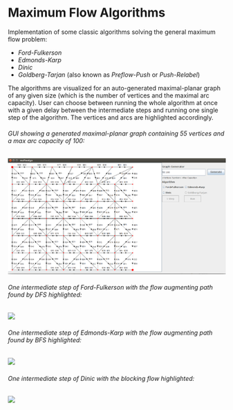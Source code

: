 # Maximum Flow Algorithms
Implementation of some classic algorithms solving the general maximum flow problem:
* *Ford-Fulkerson*
* *Edmonds-Karp*
* *Dinic*
* *Goldberg-Tarjan* (also known as *Preflow-Push* or *Push-Relabel*)

The algorithms are visualized for an auto-generated maximal-planar graph of any given
size (which is the number of vertices and the maximal arc capacity). User can choose between 
running the whole algorithm at once with a given delay between the intermediate steps and running 
one single step of the algorithm. The vertices and arcs are highlighted accordingly.

###### GUI showing a generated maximal-planar graph containing 55 vertices and a max arc capacity of 100:
![Main GUI](images/gui.png)

###### One intermediate step of Ford-Fulkerson with the flow augmenting path found by DFS highlighted:
<img src="https://raw.githubusercontent.com/tabneib/mxflwalgo/master/images/fordfulkerson-1step.png" 
data-canonical-src="https://raw.githubusercontent.com/tabneib/mxflwalgo/master/images/fordfulkerson-1step.png" width="600"/>

###### One intermediate step of Edmonds-Karp with the flow augmenting path found by BFS highlighted:
<img src="https://raw.githubusercontent.com/tabneib/mxflwalgo/master/images/edmondskarp-1step.png" 
data-canonical-src="https://raw.githubusercontent.com/tabneib/mxflwalgo/master/images/edmondskarp-1step.png" width="600"/>

###### One intermediate step of Dinic with the blocking flow highlighted:
<img src="https://raw.githubusercontent.com/tabneib/mxflwalgo/master/images/dinic-1step.png" 
data-canonical-src="https://raw.githubusercontent.com/tabneib/mxflwalgo/master/images/dinic-1step.png" width="600"/>
